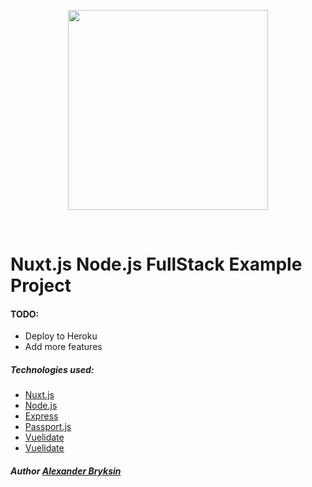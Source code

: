 <p align="center"><img align="center" style="width:320px" src="https://nuxtjs.org/meta_400.png"/></p><br/>

# Nuxt.js Node.js FullStack Example Project

#### TODO:
 * Deploy to Heroku
 * Add more features




##### Technologies used:

* [Nuxt.js](https://nuxtjs.org/)
* [Node.js](https://nodejs.org/en/)
* [Express](https://expressjs.com/)
* [Passport.js](www.passportjs.org/)
* [Vuelidate](https://vuelidate.netlify.com)
* [Vuelidate](https://vuelidate.netlify.com)









##### Author [Alexander Bryksin](https://github.com/AleksK1NG)
